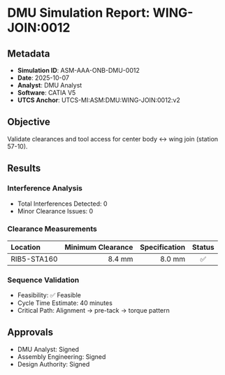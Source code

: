# DMU Simulation Report: WING-JOIN:0012

## Metadata
- **Simulation ID**: ASM-AAA-ONB-DMU-0012
- **Date**: 2025-10-07
- **Analyst**: DMU Analyst
- **Software**: CATIA V5
- **UTCS Anchor**: UTCS-MI:ASM:DMU:WING-JOIN:0012:v2

## Objective
Validate clearances and tool access for center body ↔ wing join (station 57-10).

## Results

### Interference Analysis
- Total Interferences Detected: 0
- Minor Clearance Issues: 0

### Clearance Measurements
| Location     | Minimum Clearance | Specification | Status |
|:-------------|------------------:|--------------:|:------:|
| RIB5-STA160  | 8.4 mm           | 8.0 mm        | ✅     |

### Sequence Validation
- Feasibility: ✅ Feasible
- Cycle Time Estimate: 40 minutes
- Critical Path: Alignment → pre-tack → torque pattern

## Approvals
- DMU Analyst: Signed
- Assembly Engineering: Signed
- Design Authority: Signed
